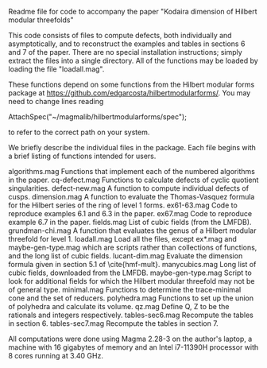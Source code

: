 Readme file for code to accompany the paper "Kodaira dimension of Hilbert
modular threefolds"

This code consists of files to compute defects, both individually and
asymptotically, and to reconstruct the examples and tables in sections
6 and 7 of the paper.  There are no special installation instructions;
simply extract the files into a single directory.  All of the functions
may be loaded by loading the file "loadall.mag".

These functions depend on some functions from the Hilbert modular forms
package at https://github.com/edgarcosta/hilbertmodularforms/.  You may
need to change lines reading

AttachSpec("~/magmalib/hilbertmodularforms/spec");

to refer to the correct path on your system.

We briefly describe the individual files in the package.  Each file begins
with a brief listing of functions intended for users.

algorithms.mag      Functions that implement each of the numbered algorithms in the paper.
cq-defect.mag       Functions to calculate defects of cyclic quotient singularities.
defect-new.mag      A function to compute individual defects of cusps.
dimension.mag       A function to evaluate the Thomas-Vasquez formula for the Hilbert series of the ring of level 1 forms.
ex61-63.mag         Code to reproduce examples 6.1 and 6.3 in the paper.
ex67.mag            Code to reproduce example 6.7 in the paper.
fields.mag          List of cubic fields (from the LMFDB).
grundman-chi.mag    A function that evaluates the genus of a Hilbert modular threefold for level 1.
loadall.mag         Load all the files, except ex*.mag and maybe-gen-type.mag which are scripts rather than collections of functions, and the long list of cubic fields.
lucant-dim.mag      Evaluate the dimension formula given in section 5.1 of \cite{hmf-mult}.
manycubics.mag      Long list of cubic fields, downloaded from the LMFDB.
maybe-gen-type.mag  Script to look for additional fields for which the Hilbert modular threefold may not be of general type.
minimal.mag         Functions to determine the trace-minimal cone and the set of reducers.
polyhedra.mag       Functions to set up the union of polyhedra and calculate its volume.
qz.mag              Define Q, Z to be the rationals and integers respectively.
tables-sec6.mag     Recompute the tables in section 6.
tables-sec7.mag     Recompute the tables in section 7.

All computations were done using Magma 2.28-3 on the author's laptop, a
machine with 16 gigabytes of memory and an Intel i7-11390H processor
with 8 cores running at 3.40 GHz.
